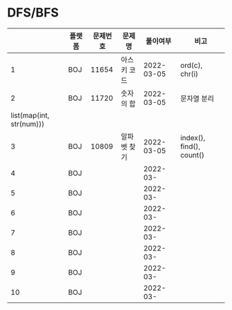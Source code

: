 # DFS/BFS

| |플랫폼|문제번호|문제명|풀이여부|비고|
|----|---|---|---|---|---|
|1|BOJ|11654|아스키 코드|2022-03-05|ord(c), chr(i)|
|2|BOJ|11720|숫자의 합|2022-03-05|문자열 분리
list(map(int, str(num)))|
|3|BOJ|10809|알파벳 찾기|2022-03-05|index(), find(), count()|
|4|BOJ|||2022-03-||
|5|BOJ|||2022-03-||
|6|BOJ|||2022-03-||
|7|BOJ|||2022-03-||
|8|BOJ|||2022-03-||
|9|BOJ|||2022-03-||
|10|BOJ|||2022-03-||
